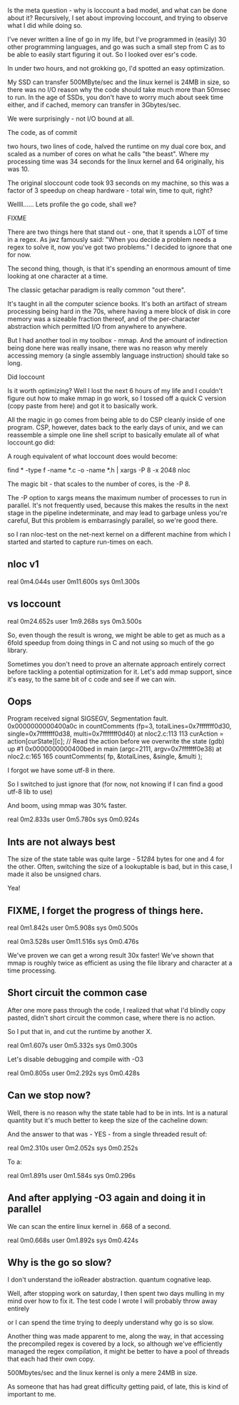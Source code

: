 Is the meta question - why is loccount a bad model, and what can be done
about it? Recursively, I set about improving loccount, and trying to
observe what I did while doing so.

I've never written a line of go in my life, but I've programmed in 
(easily) 30 other programming languages, and go was such a small step
from C as to be able to easily start figuring it out. So I looked over
esr's code.

In under two hours, and not grokking go, I'd spotted an easy optimization.

My SSD can transfer 500MByte/sec and the linux kernel is 24MB in size,
so there was no I/O reason why the code should take much more than 
50msec to run. In the age of SSDs, you don't have to worry much
about seek time either, and if cached, memory can transfer in 3Gbytes/sec.

We were surprisingly - not I/O bound at all.

The code, as of commit

two hours, two lines of code, halved the runtime on my dual core box,
and scaled as a number of cores on what he calls "the beast". Where my
processing time was 34 seconds for the linux kernel and 64 originally,
his was 10. 

The original sloccount code took 93 seconds on my machine, so this was a factor 
of 3 speedup on cheap hardware - total win, time to quit, right?

Wellll...... Lets profile the go code, shall we?

FIXME

There are two things here that stand out - one, that it spends a LOT of time
in a regex. As jwz famously said: "When you decide a problem needs a regex to solve it, now you've got two problems."
I decided to ignore that one for now.

The second thing, though, is that it's spending an enormous amount of time
looking at one character at a time.

The classic getachar paradigm is really common "out there".

It's taught in all the computer science books. It's both an artifact
of stream processing being hard in the 70s, where having a mere block
of disk in core memory was a sizeable fraction thereof, and of the
per-character abstraction which permitted I/O from anywhere to anywhere.

But I had another tool in my toolbox - mmap. And the amount of indirection
being done here was really insane, there was no reason why merely accessing
memory (a single assembly language instruction) should take so long.

Did loccount

Is it worth optimizing? Well I lost the next 6 hours of my life and I couldn't figure out how to make mmap
in go work, so I tossed off a quick C version (copy paste from
here) and got it to basically work.

All the magic in go comes from being able to do CSP cleanly inside of one program.
CSP, however, dates back to the early days of unix, and we can reassemble a simple
one line shell script to basically emulate all of what loccount.go did:

A rough equivalent of what loccount does would become:

find * -type f -name \*.c -o -name \*.h | xargs -P 8 -x 2048 nloc

The magic bit - that scales to the number of cores, is the -P 8.

The -P option to xargs means the maximum number of processes to 
run in parallel. It's not frequently used, because this makes the results in the
next stage in the pipeline indeterminate, and may lead to garbage unless you're careful,
But this  problem is embarrasingly parallel, so we're good there.

so I ran nloc-test on the net-next kernel on a different machine from which I started
and started to capture run-times on each.

## nloc v1

real	0m4.044s
user	0m11.600s
sys	0m1.300s

## vs loccount

real	0m24.652s
user	1m9.268s
sys	0m3.500s

So, even though the result is wrong, we might be able to get as much
as a 6fold speedup from doing things in C and not using so much
of the go library.

Sometimes you don't need to prove an alternate approach entirely correct
before tackling a potential optimization for it. Let's add mmap support,
since it's easy, to the same bit of c code and see if we can win.

## Oops
Program received signal SIGSEGV, Segmentation fault.
0x0000000000400a0c in countComments (fp=3, totalLines=0x7fffffff0d30, 
    single=0x7fffffff0d38, multi=0x7fffffff0d40) at nloc2.c:113
113	    curAction = action[curState][c]; // Read the action before we overwrite the state
(gdb) up
#1  0x0000000000400bed in main (argc=2111, argv=0x7fffffff0e38) at nloc2.c:165
165	  countComments( fp, &totalLines, &single, &multi );

I forgot we have some utf-8 in there.

So I switched to just ignore that (for now, not knowing if I can find a good utf-8 lib to use)

And boom, using mmap was 30% faster.

real	0m2.833s
user	0m5.780s
sys	0m0.924s

## Ints are not always best

The size of the state table was quite large - 5*128*4 bytes for one and 4 for the other.
Often, switching the size of a lookuptable is bad, but in this case, I made it
also be unsigned chars.

Yea!

## FIXME, I forget the progress of things here.

real	0m1.842s
user	0m5.908s
sys	0m0.500s

real	0m3.528s
user	0m11.516s
sys	0m0.476s

We've proven we can get a wrong result 30x faster! We've shown that
mmap is roughly twice as efficient as using the file library
and character at a time processing.

## Short circuit the common case

After one more pass through the code, I realized that what
I'd blindly copy pasted, didn't short circuit the common case,
where there is no action.

So I put that in, and cut the runtime by another X.

real	0m1.607s
user	0m5.332s
sys	0m0.300s

Let's disable debugging and compile with -O3

real	0m0.805s
user	0m2.292s
sys	0m0.428s

## Can we stop now?

Well, there is no reason why the state table had to be in ints. Int
is a natural quantity but it's much better to keep the size of the
cacheline down:

And the answer to that was - YES - from a single threaded result of:

real	0m2.310s
user	0m2.052s
sys	0m0.252s

To a:

real	0m1.891s
user	0m1.584s
sys	0m0.296s

## And after applying -O3 again and doing it in parallel

We can scan the entire linux kernel in .668 of a second.

real	0m0.668s
user	0m1.892s
sys	0m0.424s

## Why is the go so slow?

I don't understand the ioReader abstraction. quantum cognative leap.

Well, after stopping work on saturday, I then spent two days mulling in my
mind over how to fix it. The test code I wrote I will probably throw away
entirely

or I can spend the time trying to deeply understand why go is so slow.

Another thing was made apparent to me, along the way, in that accessing
the precompiled regex is covered by a lock, so although we've efficiently
managed the regex compilation, it might be better to have a pool of
threads that each had their own copy.

500Mbytes/sec and the linux kernel is only a mere 24MB in size. 

As someone that has had great difficulty getting paid, of late,
this is kind of important to me.
